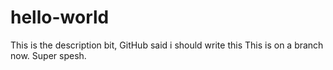 # hello-world
This is the description bit, GitHub said i should write this
This is on a branch now. Super spesh.
